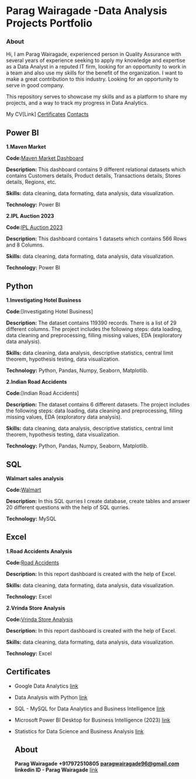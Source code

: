 # Parag Wairagade -Data Analysis Projects Portfolio

### About
Hi, I am Parag Wairagade, experienced person in Quality Assurance with several years of experience seeking to apply my knowledge and expertise as a Data Analyst in a reputed IT firm, looking for an opportunity to work in a team and also use my skills for the benefit of the organization. I want to make a great contribution to this industry. Looking for an opportunity to serve in good company.

This repository serves to showcase my skills and as a platform to share my projects, and a way to track my progress in Data Analytics.

My CV[Link]
[Certificates](#certificates)
[Contacts](#contacts)

## Power BI
**1.Maven Market**

**Code:**[Maven Market Dashboard](https://github.com/Parag-Wairagade/Projects_Portfolio/blob/main/Maven%20Market.pbix)

**Description:** This dashboard contains 9 different relational datasets which contains Customers details, Product details, Transactions details, Stores details, Regions, etc.

**Skills:** data cleaning, data formating, data analysis, data visualization.  

**Technology:** Power BI

**2.IPL Auction 2023**

**Code:**[IPL Auction 2023](https://github.com/Parag-Wairagade/Projects_Portfolio/blob/main/ipl%20auction%202023.pbix)

**Description:** This dashboard contains 1 datasets which contains 566 Rows and 8 Columns.

**Skills:** data cleaning, data formating, data analysis, data visualization.  

**Technology:** Power BI


## Python
**1.Investigating Hotel Business**

**Code:**[Investigating Hotel Business]

**Description:** The dataset contains 119390 records. There is a list of 29 different columns. The project includes the following steps: data loading, data cleaning and preprocessing, filling missing values, EDA (exploratory data analysis).  

**Skills:** data cleaning, data analysis, descriptive statistics, central limit theorem, hypothesis testing, data visualization.  

**Technology:** Python, Pandas, Numpy, Seaborn, Matplotlib.

**2.Indian Road Accidents**

**Code:**[Indian Road Accidents]

**Description:** The dataset contains 6 different datasets. The project includes the following steps: data loading, data cleaning and preprocessing, filling missing values, EDA (exploratory data analysis).  

**Skills:** data cleaning, data analysis, descriptive statistics, central limit theorem, hypothesis testing, data visualization.  

**Technology:** Python, Pandas, Numpy, Seaborn, Matplotlib.

## SQL
**Walmart sales analysis**

**Code:**[Walmart](https://github.com/Parag-Wairagade/Projects_Portfolio/blob/main/walmart.sql) 

**Description:** In this SQL qurries I create database, create tables and answer 20 different questions with the help of SQL qurries.

**Technology:** MySQL

## Excel
**1.Road Accidents Analysis**

**Code:**[Road Accidents](https://github.com/Parag-Wairagade/Projects_Portfolio/blob/main/road%20accident.xlsx)

**Description:** In this report dashboard is created with the help of Excel.

**Skills:** data cleaning, data formating, data analysis, data visualization.  

**Technology:** Excel

**2.Vrinda Store Analysis**

**Code:**[Vrinda Store Analysis](https://github.com/Parag-Wairagade/Projects_Portfolio/blob/main/Vrinda%20Store%20Data%20Analysis.xlsx)

**Description:** In this report dashboard is created with the help of Excel.

**Skills:** data cleaning, data formating, data analysis, data visualization.  

**Technology:** Excel

## Certificates
* Google Data Analytics [link](https://www.coursera.org/account/accomplishments/professional-cert/JDHTV762Q86Q?utm_source=link&utm_medium=certificate&utm_content=cert_image&utm_campaign=sharing_cta&utm_product=prof)
* Data Analysis with Python [link](https://www.freecodecamp.org/certification/fccadb6ae6d-7ca8-4ec2-94d7-9ee5330ee9ad/data-analysis-with-python-v7)
* SQL - MySQL for Data Analytics and Business Intelligence [link](https://www.udemy.com/certificate/UC-343596fe-7844-4a39-9fee-769e9b5589de/)
* Microsoft Power BI Desktop for Business Intelligence (2023) [link](https://www.udemy.com/certificate/UC-657e40ef-5a4f-4bfa-a7bc-2cc9439ab80b/)
* Statistics for Data Science and Business Analysis [link](https://www.udemy.com/certificate/UC-69f21a73-9f62-47f8-aaf3-794087263db0/)

  ## About
  **Parag Wairagade**
  **+917972510805**
  **paragwairagade96@gmail.com**
  **linkedin ID - Parag Wairagade** [link](www.linkedin.com/in/parag-wairagade96)
